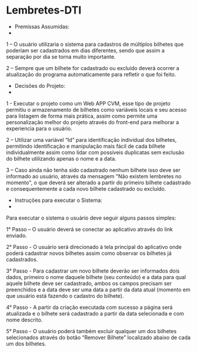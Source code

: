 # Lembretes-DTI
- Premissas Assumidas:
- 
1 – O usuário utilizaria o sistema para cadastros de múltiplos bilhetes que poderiam ser cadastrados em dias diferentes, sendo que assim a separação por dia se torna muito importante.

2 – Sempre que um bilhete for cadastrado ou excluído deverá ocorrer a atualização do programa automaticamente para refletir o que foi feito.

- Decisões do Projeto:
- 
1 - Executar o projeto como um Web APP CVM, esse tipo de projeto permitiu o armazenamento de bilhetes como variáveis locais e seu acesso para listagem de forma mais prática, assim como permite uma personalização melhor do projeto através do front-end para melhorar a experiencia para o usuário.

2 – Utilizar uma variável “Id” para identificação individual dos bilhetes, permitindo identificação e manipulação mais fácil de cada bilhete individualmente assim como lidar com possíveis duplicatas sem exclusão do bilhete utilizando apenas o nome e a data.

3 – Caso ainda não tenha sido cadastrado nenhum bilhete isso deve ser informado ao usuário, através da mensagem "Não existem lembretes no momento", o que deverá ser alterado a partir do primeiro bilhete cadastrado e consequentemente a cada novo bilhete cadastrado ou excluído.


- Instruções para executar o Sistema:
- 
Para executar o sistema o usuário deve seguir alguns passos simples:

1° Passo – O usuário deverá se conectar ao aplicativo através do link enviado.

2° Passo - O usuário será direcionado à tela principal do aplicativo onde poderá cadastrar novos bilhetes assim como observar os bilhetes já cadastrados.

3° Passo - Para cadastrar um novo bilhete deverão ser informados dois dados, primeiro o nome daquele bilhete (seu conteúdo) e a data para qual aquele bilhete deve ser cadastrado, ambos os campos precisam ser preenchidos e a data deve ser uma data a partir da data atual (momento em que usuário está fazendo o cadastro do bilhete).

4° Passo - A partir da criação executada com sucesso a página será atualizada e o bilhete será cadastrado a partir da data selecionada e com nome descrito.

5° Passo - O usuário poderá também excluir qualquer um dos bilhetes selecionados através do botão “Remover Bilhete” localizado abaixo de cada um dos bilhetes.

